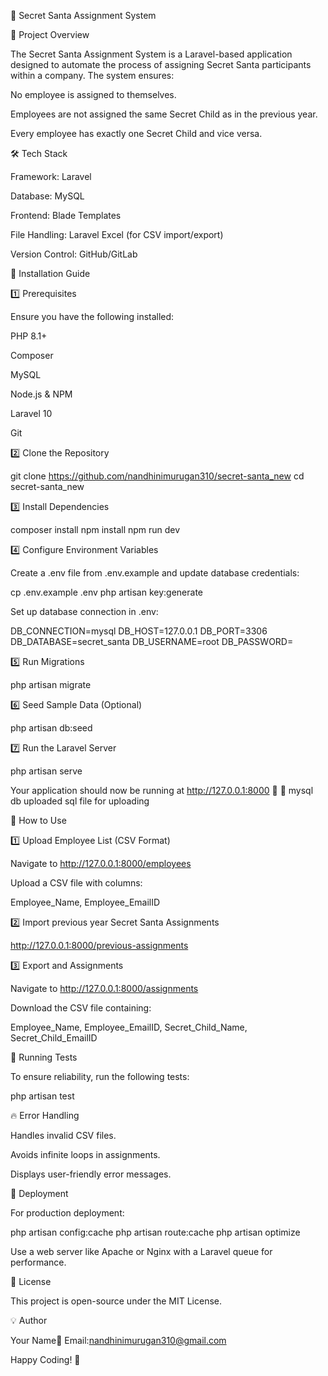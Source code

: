 🎅 Secret Santa Assignment System

📌 Project Overview

The Secret Santa Assignment System is a Laravel-based application designed to automate the process of assigning Secret Santa participants within a company. The system ensures:

No employee is assigned to themselves.

Employees are not assigned the same Secret Child as in the previous year.

Every employee has exactly one Secret Child and vice versa.

🛠️ Tech Stack

Framework: Laravel 

Database: MySQL

Frontend: Blade Templates 

File Handling: Laravel Excel (for CSV import/export)

Version Control: GitHub/GitLab

🚀 Installation Guide

1️⃣ Prerequisites

Ensure you have the following installed:

PHP 8.1+

Composer

MySQL

Node.js & NPM

Laravel 10

Git

2️⃣ Clone the Repository

 git clone https://github.com/nandhinimurugan310/secret-santa_new
 cd secret-santa_new

3️⃣ Install Dependencies

composer install
npm install
npm run dev

4️⃣ Configure Environment Variables

Create a .env file from .env.example and update database credentials:

cp .env.example .env
php artisan key:generate

Set up database connection in .env:

DB_CONNECTION=mysql
DB_HOST=127.0.0.1
DB_PORT=3306
DB_DATABASE=secret_santa
DB_USERNAME=root
DB_PASSWORD=

5️⃣ Run Migrations

php artisan migrate

6️⃣ Seed Sample Data (Optional)

php artisan db:seed

7️⃣ Run the Laravel Server

php artisan serve

Your application should now be running at http://127.0.0.1:8000 🎉
🔄 mysql db
uploaded sql file for uploading

🔄 How to Use

1️⃣ Upload Employee List (CSV Format)

Navigate to http://127.0.0.1:8000/employees

Upload a CSV file with columns:

Employee_Name, Employee_EmailID

2️⃣ Import previous year Secret Santa Assignments

http://127.0.0.1:8000/previous-assignments

3️⃣ Export and Assignments

Navigate to http://127.0.0.1:8000/assignments

Download the CSV file containing:

Employee_Name, Employee_EmailID, Secret_Child_Name, Secret_Child_EmailID

🧪 Running Tests

To ensure reliability, run the following tests:

php artisan test

🔥 Error Handling

Handles invalid CSV files.

Avoids infinite loops in assignments.

Displays user-friendly error messages.

📌 Deployment

For production deployment:

php artisan config:cache
php artisan route:cache
php artisan optimize

Use a web server like Apache or Nginx with a Laravel queue for performance.

📜 License

This project is open-source under the MIT License.

💡 Author

Your Name📧 Email:nandhinimurugan310@gmail.com

Happy Coding! 🎁